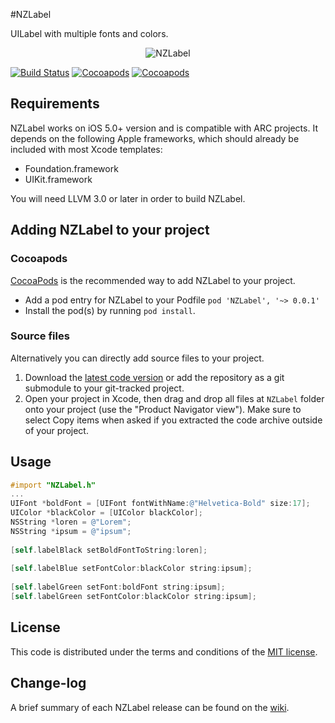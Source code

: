 #NZLabel

UILabel with multiple fonts and colors.

<p align="center">
  <img src="http://s27.postimg.org/rdyv818oj/NZLabel.jpg" alt="NZLabel" title="NZLabel" />
</p>

[![Build Status](https://api.travis-ci.org/NZN/NZLabel.png)](https://api.travis-ci.org/NZN/NZLabel.png)
[![Cocoapods](https://cocoapod-badges.herokuapp.com/v/NZLabel/badge.png)](http://beta.cocoapods.org/?q=name%3Anzlabel%2A)
[![Cocoapods](https://cocoapod-badges.herokuapp.com/p/NZLabel/badge.png)](http://beta.cocoapods.org/?q=name%3Anzlabel%2A)

## Requirements

NZLabel works on iOS 5.0+ version and is compatible with ARC projects. It depends on the following Apple frameworks, which should already be included with most Xcode templates:

* Foundation.framework
* UIKit.framework

You will need LLVM 3.0 or later in order to build NZLabel.

## Adding NZLabel to your project

### Cocoapods

[CocoaPods](http://cocoapods.org) is the recommended way to add NZLabel to your project.

* Add a pod entry for NZLabel to your Podfile `pod 'NZLabel', '~> 0.0.1'`
* Install the pod(s) by running `pod install`.

### Source files

Alternatively you can directly add source files to your project.

1. Download the [latest code version](https://github.com/NZN/NZLabel/archive/master.zip) or add the repository as a git submodule to your git-tracked project.
2. Open your project in Xcode, then drag and drop all files at `NZLabel` folder onto your project (use the "Product Navigator view"). Make sure to select Copy items when asked if you extracted the code archive outside of your project.

## Usage

```objective-c
#import "NZLabel.h"
...
UIFont *boldFont = [UIFont fontWithName:@"Helvetica-Bold" size:17];
UIColor *blackColor = [UIColor blackColor];
NSString *loren = @"Lorem";
NSString *ipsum = @"ipsum";
    
[self.labelBlack setBoldFontToString:loren];
    
[self.labelBlue setFontColor:blackColor string:ipsum];
    
[self.labelGreen setFont:boldFont string:ipsum];
[self.labelGreen setFontColor:blackColor string:ipsum];
```

## License

This code is distributed under the terms and conditions of the [MIT license](LICENSE).

## Change-log

A brief summary of each NZLabel release can be found on the [wiki](https://github.com/NZN/NZLabel/wiki/Change-log).